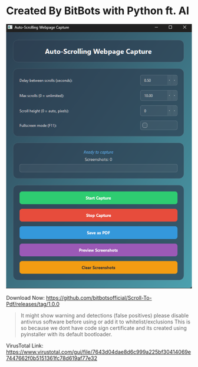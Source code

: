 # Created By BitBots with Python ft. AI
![imaget](image/image.png)


Download Now: https://github.com/bitbotsofficial/Scroll-To-Pdf/releases/tag/1.0.0

> It might show warning and detections (false positives) please disable antivirus software before using or add it to whitelist/exclusions
> This is so because we dont have code sign certificate and its created using pyinstaller with its default bootloader.

VirusTotal Link: https://www.virustotal.com/gui/file/7643d04dae8d6c999a225bf30414069e7447662f0b5151361fc78d619af77e32